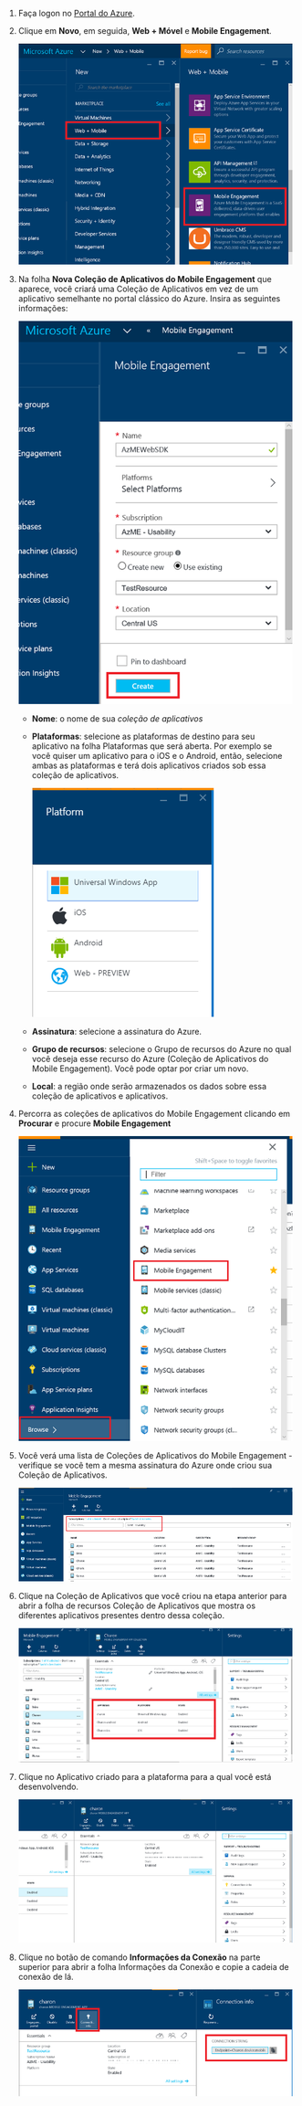 
1. Faça logon no [Portal do Azure](https://portal.azure.com).
2. Clique em **Novo**, em seguida, **Web + Móvel** e **Mobile Engagement**.
   
    ![](./media/mobile-engagement-create-app-in-portal-new/browse-azme-extension.png)
3. Na folha **Nova Coleção de Aplicativos do Mobile Engagement** que aparece, você criará uma Coleção de Aplicativos em vez de um aplicativo semelhante no portal clássico do Azure. Insira as seguintes informações:
   
    ![](./media/mobile-engagement-create-app-in-portal-new/new-azme-app.png)
   
   * **Nome**: o nome de sua *coleção de aplicativos* 
   * **Plataformas**: selecione as plataformas de destino para seu aplicativo na folha Plataformas que será aberta. Por exemplo se você quiser um aplicativo para o iOS e o Android, então, selecione ambas as plataformas e terá dois aplicativos criados sob essa coleção de aplicativos. 
     
     ![](./media/mobile-engagement-create-app-in-portal-new/choose-platform.png)
   * **Assinatura**: selecione a assinatura do Azure. 
   * **Grupo de recursos**: selecione o Grupo de recursos do Azure no qual você deseja esse recurso do Azure (Coleção de Aplicativos do Mobile Engagement). Você pode optar por criar um novo.  
   * **Local**: a região onde serão armazenados os dados sobre essa coleção de aplicativos e aplicativos.
4. Percorra as coleções de aplicativos do Mobile Engagement clicando em **Procurar** e procure **Mobile Engagement**
   
    ![](./media/mobile-engagement-create-app-in-portal-new/browse-mobile-engagement-menu.png)
5. Você verá uma lista de Coleções de Aplicativos do Mobile Engagement - verifique se você tem a mesma assinatura do Azure onde criou sua Coleção de Aplicativos.
   
    ![](./media/mobile-engagement-create-app-in-portal-new/browse-mobile-engagement.png)
6. Clique na Coleção de Aplicativos que você criou na etapa anterior para abrir a folha de recursos Coleção de Aplicativos que mostra os diferentes aplicativos presentes dentro dessa coleção. 
   
    ![](./media/mobile-engagement-create-app-in-portal-new/mobile-engagement-app-collection.png)
7. Clique no Aplicativo criado para a plataforma para a qual você está desenvolvendo. 
   
    ![](./media/mobile-engagement-create-app-in-portal-new/mobile-engagement-app.png)
8. Clique no botão de comando **Informações da Conexão** na parte superior para abrir a folha Informações da Conexão e copie a cadeia de conexão de lá. 
   
    ![](./media/mobile-engagement-create-app-in-portal-new/app-connection-info.png)

<!--HONumber=Oct16_HO2-->


